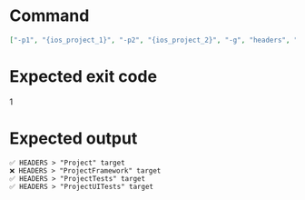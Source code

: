 # Command
```json
["-p1", "{ios_project_1}", "-p2", "{ios_project_2}", "-g", "headers", "-f", "console"]
```

# Expected exit code
1

# Expected output
```
✅ HEADERS > "Project" target
❌ HEADERS > "ProjectFramework" target
✅ HEADERS > "ProjectTests" target
✅ HEADERS > "ProjectUITests" target


```
